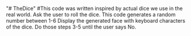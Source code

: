 "# TheDice" 
#This code was written inspired by actual dice we use in the real world.
Ask the user to roll the dice.
This code generates a random number between 1-6
Display the generated face with keyboard characters of the dice.
Do those steps 3-5 until the user says No.
